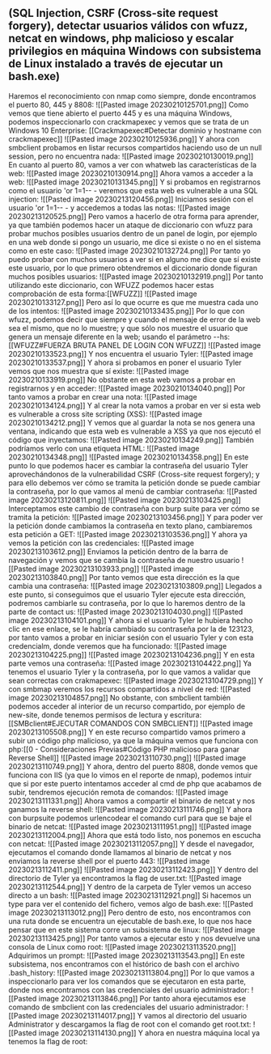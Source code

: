 ## (SQL Injection, CSRF (Cross-site request forgery), detectar usuarios válidos con wfuzz, netcat en windows, php malicioso y escalar privilegios en máquina Windows con subsistema de Linux instalado a través de ejecutar un bash.exe)

Haremos el reconocimiento con nmap como siempre, donde encontramos el puerto 80, 445 y 8808:
![[Pasted image 20230210125701.png]]
Como vemos que tiene abierto el puerto 445 y es una máquina Windows, podemos inspeccionarlo con crackmapexec y vemos que se trata de un Windows 10 Enterprise: [[Crackmapexec#Detectar dominio y hostname con crackmapexec]]
![[Pasted image 20230210125936.png]]
Y ahora con smbclient probamos en listar recursos compartidos haciendo uso de un null session, pero no encuentra nada:
![[Pasted image 20230210130019.png]]
En cuanto al puerto 80, vamos a ver con whatweb las características de la web:
![[Pasted image 20230210130914.png]]
Ahora vamos a acceder a la web:
![[Pasted image 20230210131345.png]]
Y si probamos en registrarnos como el usuario 'or 1=1-- - veremos que esta web es vulnerable a una SQL injection:
![[Pasted image 20230213120456.png]]
Iniciamos sesión con el usuario 'or 1=1-- - y accedemos a todas las notas:
![[Pasted image 20230213120525.png]]
Pero vamos a hacerlo de otra forma para aprender, ya que también podemos hacer un ataque de diccionario con wfuzz para probar muchos posibles usuarios dentro de un panel de login, por ejemplo en una web donde si pongo un usuario, me dice si existe o no en el sistema como en este caso:
![[Pasted image 20230210132724.png]]
Por tanto yo puedo probar con muchos usuarios a ver si en alguno me dice que sí existe este usuario, por lo que primero obtendremos el diccionario donde figuran muchos posibles usuarios:
![[Pasted image 20230210132919.png]]
Por tanto utilizando este diccionario, con WFUZZ podemos hacer estas comprobación de esta forma:[[WFUZZ]]
![[Pasted image 20230210133127.png]]
Pero así lo que ocurre es que me muestra cada uno de los intentos:
![[Pasted image 20230210133435.png]]
Por lo que con wfuzz, podemos decir que siempre y cuando el mensaje de error de la web sea el mismo, que no lo muestre; y que sólo nos muestre el usuario que genera un mensaje diferente en la web; usando el parámetro --hs: [[WFUZZ#FUERZA BRUTA PANEL DE LOGIN CON WFUZZ]]
![[Pasted image 20230210133523.png]]
Y nos encuentra el usuario Tyler:
![[Pasted image 20230210133537.png]]
Y ahora si probamos en poner el usuario Tyler vemos que nos muestra que sí existe:
![[Pasted image 20230210133919.png]]
No obstante en esta web vamos a probar en registrarnos y en acceder:
![[Pasted image 20230210134040.png]]
Por tanto vamos a probar en crear una nota:
![[Pasted image 20230210134124.png]]
Y al crear la nota vamos a probar en ver si esta web es vulnerable a cross site scripting (XSS):
![[Pasted image 20230210134212.png]]
Y vemos que al guardar la nota se nos genera una ventana, indicando que esta web es vulnerable a XSS ya que nos ejecutó el código que inyectamos:
![[Pasted image 20230210134249.png]]
También podríamos verlo con una etiqueta HTML:
![[Pasted image 20230210134348.png]]
![[Pasted image 20230210134358.png]]
En este punto lo que podemos hacer es cambiar la contraseña del usuario Tyler aprovechándonos de la vulnerabilidad CSRF (Cross-site request forgery); y para ello debemos ver cómo se tramita la petición donde se puede cambiar la contraseña, por lo que vamos al menú de cambiar contraseña:
![[Pasted image 20230213120811.png]]
![[Pasted image 20230213103425.png]]
Interceptamos este cambio de contraseña con burp suite para ver cómo se tramita la petición:
![[Pasted image 20230213103456.png]]
Y para poder ver la petición donde cambiamos la contraseña en texto plano, cambiaremos esta petición a GET:
![[Pasted image 20230213103536.png]]
Y ahora ya vemos la petición con las credenciales:
![[Pasted image 20230213103612.png]]
Enviamos la petición dentro de la barra de navegación y vemos que se cambia la contraseña de nuestro usuario
![[Pasted image 20230213103933.png]]
![[Pasted image 20230213103840.png]]
Por tanto vemos que esta dirección es la que cambia una contraseña:
![[Pasted image 20230213103809.png]]
Llegados a este punto, si conseguimos que el usuario Tyler ejecute esta dirección, podremos cambiarle su contraseña, por lo que lo haremos dentro de la parte de contact us:
![[Pasted image 20230213104030.png]]
![[Pasted image 20230213104101.png]]
Y ahora si el usuario Tyler le hubiera hecho clic en ese enlace, se le habría cambiado su contraseña por la de 123123, por tanto vamos a probar en iniciar sesión con el usuario Tyler y con esta credencialm, donde veremos que ha funcionado:
![[Pasted image 20230213104225.png]]
![[Pasted image 20230213104236.png]]
Y en esta parte vemos una contraseña:
![[Pasted image 20230213104422.png]]
Ya tenemos el usuario Tyler y la contraseña, por lo que vamos a validar que sean correctas con crakmapexec:
![[Pasted image 20230213104729.png]]
Y con smbmap veremos los recursos compartidos a nivel de red:
![[Pasted image 20230213104857.png]]
No obstante, con smbclient también podemos acceder al interior de un recurso compartido, por ejemplo de new-site, donde tenemos permisos de lectura y escritura: [[SMBclient#EJECUTAR COMANDOS CON SMBCLIENT]]
![[Pasted image 20230213105508.png]]
Y en este recurso compartido vamos primero a subir un código php malicioso, ya que la máquina vemos que funciona con php:[[0 - Consideraciones Previas#Código PHP malicioso para ganar Reverse Shell]]
![[Pasted image 20230213110730.png]]
![[Pasted image 20230213110749.png]]
Y ahora, dentro del puerto 8808, donde vemos que funciona con IIS (ya que lo vimos en el reporte de nmap), podemos intuir que si por este puerto intentamos acceder al cmd de php que acabamos de subir, tendremos ejecución remota de comandos:
![[Pasted image 20230213111331.png]]
Ahora vamos a compartir el binario de netcat y nos ganamos la reverse shell:
![[Pasted image 20230213111746.png]]
Y ahora con burpsuite podemos urlencodear el comando curl para que se baje el binario de netcat:
![[Pasted image 20230213111951.png]]
![[Pasted image 20230213112004.png]]
Ahora que está todo listo, nos ponemos en escucha con netcat:
![[Pasted image 20230213112057.png]]
Y desde el navegador, ejecutamos el comando donde llamamos al binario de netcat y nos enviamos la reverse shell por el puerto 443:
![[Pasted image 20230213112411.png]]
![[Pasted image 20230213112423.png]]
Y dentro del directorio de Tyler ya encontramos la flag de user.txt:
![[Pasted image 20230213112544.png]]
Y dentro de la carpeta de Tyler vemos un acceso directo a un bash:
![[Pasted image 20230213112921.png]]
Si hacemos un type para ver el contenido del fichero, vemos algo de bash.exe:
![[Pasted image 20230213113012.png]]
Pero dentro de esto, nos encontramos con una ruta donde se encuentra un ejecutable de bash.exe, lo que nos hace pensar que en este sistema corre un subsistema de linux:
![[Pasted image 20230213113425.png]]
Por tanto vamos a ejecutar esto y nos devuelve una consola de Linux como root:
![[Pasted image 20230213113520.png]]
Adquirimos un prompt:
![[Pasted image 20230213113543.png]]
En este subsistema, nos encontramos con el histórico de bash con el archivo .bash_history:
![[Pasted image 20230213113804.png]]
Por lo que vamos a inspeccionarlo para ver los comandos que se ejecutaron en esta parte, donde nos encontramos con las credenciales del usuario administrador:
![[Pasted image 20230213113846.png]]
Por tanto ahora ejecutamos ese comando de smbclient con las credenciales del usuario administrador:
![[Pasted image 20230213114017.png]]
Y vamos al directorio del usuario Administrator y descargamos la flag de root con el comando get root.txt:
![[Pasted image 20230213114130.png]]
Y ahora en nuestra máquina local ya tenemos la flag de root:

